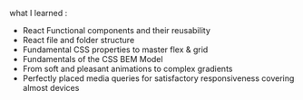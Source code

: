   what I learned : 
 - React Functional components and their reusability
 - React file and folder structure
 - Fundamental CSS properties to master flex & grid
 - Fundamentals of the CSS BEM Model
 - From soft and pleasant animations to complex gradients
 - Perfectly placed media queries for satisfactory responsiveness covering almost devices
